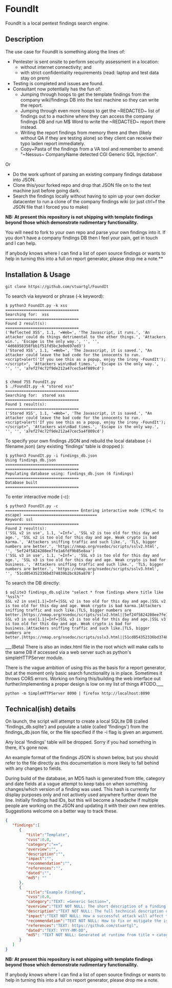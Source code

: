 # FoundIt

FoundIt is a local pentest findings search engine.

## Description

The use case for FoundIt is something along the lines of:
* Pentester is sent onsite to perform security assessment in a location:
    * without internet connectivity; and
    * with strict confidentiality requirements (read: laptop and test data stay on prem)
* Testing is completed and issues are found.
* Consultant now potentially has the fun of: 
    * Jumping through hoops to get the template findings from the company wiki/findings DB into the test machine so they can write the report. 
    * Jumping through even more hoops to get the ~REDACTED~ list of findings out to a machine where they can access the company findings DB and run M$ Word to write the ~REDACTED~ report there instead.
    * Writing the report findings from memory there and then (likely without QA if they are testing alone) so they client can receive their typo laden report immediately.  
    * Copy+Pasta of the findings from a VA tool and remember to amend: "~Nessus~ CompanyName detected CGI Generic SQL Injection".
    
Or
* Do the work upfront of parsing an existing company findings database into JSON.
* Clone this/your forked repo and drop that JSON file on to the test machine just before going dark.
* Search the findings locally without having to spin up your own docker datacenter to run a clone of the company findings wiki (or just ctrl+f the JSON file that I forced you to make)

__NB: At present this repository is not shipping with template findings beyond those which demonstrate rudimentary functionaility.__

You will need to fork to your own repo and parse your own findings into it. If you don't have a company findings DB then I feel your pain, get in touch and I can help.

If anybody knows where I can find a list of open source findings or wants to help in turning this into a full on report generator, please drop me a note.**
 
## Installation & Usage

```
git clone https://github.com/stuartgl/FoundIt
```

To search via keyword or phrase (-k keyword):

```
$ python3 FoundIt.py -k xss
================================
Searching for:  xss
================================
Found 2 result(s):
================================
('Reflected XSS', 1.1, '=Web=', 'The Javascript, it runs.', 'An attacker could do things detrimental to the other things.', 'Attackers win.', 'Escape is the only way.', '', '', '4d66958358fbb1f51fd5bc3e0e697ed3')
('Stored XSS', 1.1, '=Web=', 'The Javascript, it is saved.', "An attacker could leave the bad code for the innocents to run. <script>alert('If you see this as a popup, enjoy the irony -FoundIt');</script>", 'Attackers win\nBad times.', 'Escape is the only way.', '', '', 'a7ef274c72f9de212a47cec5a4f809cd')


$ chmod 755 FoundIt.py 
$ ./FoundIt.py -k "stored xss"
================================
Searching for:  stored xss
================================
Found 1 result(s):
================================
('Stored XSS', 1.1, '=Web=', 'The Javascript, it is saved.', "An attacker could leave the bad code for the innocents to run. <script>alert('If you see this as a popup, enjoy the irony -FoundIt');</script>", 'Attackers win\nBad times.', 'Escape is the only way.', '', '', 'a7ef274c72f9de212a47cec5a4f809cd')
```

To specify your own findings JSON and rebuild the local database (-i filename.json) (any existing 'findings' table is dropped ):

```
$ python3 FoundIt.py -i findings_db.json
Using findings_db.json
================================
================================
Populating database using: findings_db.json (6 findings)
================================
Database built
================================
```

To enter interactive mode (-c):
```
$ python3 FoundIt.py -c
================================ Entering interactive mode (CTRL+C to escape) ================================
Keyword: ssl
================================
Found 2 result(s):
('SSL v2 in use', 1.1, '=Inf=', 'SSL v2 is too old for this day and age.', 'SSL v2 is too old for this day and age. Weak crypto is bad karma.', 'Attackers sniffing traffic and such like.', 'TLS, bigger numbers are better.', 'https://nmap.org/nsedoc/scripts/sslv2.html', '', '5ef24f5824208ee7fe1a6fdf9b85e8aa')
('SSL v3 in use', 1.1, '=Inf=', 'SSL v3 is too old for this day and age.', 'SSL v3 is too old for this day and age. Weak crypto is bad for business.', 'Attackers sniffing traffic and such like.', 'TLS, bigger numbers are better.', 'https://nmap.org/nsedoc/scripts/sslv3.html', '', '51cd054352336bd374839b2bc826a878')

```

To search the DB directly:
```
$ sqlite3 findings_db.sqlite "select * from findings where title like '%ssl%'"
SSL v2 in use|1.1|=Inf=|SSL v2 is too old for this day and age.|SSL v2 is too old for this day and age. Weak crypto is bad karma.|Attackers sniffing traffic and such like.|TLS, bigger numbers are better.|https://nmap.org/nsedoc/scripts/sslv2.html||5ef24f5824208ee7fe1a6fdf9b85e8aa
SSL v3 in use|1.1|=Inf=|SSL v3 is too old for this day and age.|SSL v3 is too old for this day and age. Weak crypto is bad for business.|Attackers sniffing traffic and such like.|TLS, bigger numbers are better.|https://nmap.org/nsedoc/scripts/sslv3.html||51cd054352336bd374839b2bc826a878
```

___(Beta) There is also an index.html file in the root which will make calls to the same DB if accessed via a web server such as python's simpleHTTPServer module. 

There is the vague ambition of using this as the basis for a report generator, but at the moment only basic search functionality is in place. Sometimes it throws CORS errors. Working on fixing this/building the web interface out further/implementing a proper design is low on my list of things #TODO.___

```
python -m SimpleHTTPServer 8090 | firefox http://localhost:8090
```

## Technical(ish) details

On launch, the script will attempt to create a local SQLite DB (called 'findings_db.sqlite') and populate a table (called 'findings') from the findings_db.json file, or the file specified if the -i flag is given an argument.

Any local 'findings' table will be dropped. Sorry if you had something in there, it's gone now.

An example format of the findings JSON is shown below, but you should refer to the file directly as this documentation is more likely to fall behind with any changes to fields.

During build of the database, an MD5 hash is generated from title, category and date fields at a vague attempt to keep tabs on when something changes/which version of a finding was used. This hash is currently for display purposes only and not actively used anywhere further down the line. Initially findings had IDs, but this will become a headache if multiple people are working on the JSON and updating it with their own new entries. Suggestions welcome on a better way to track these. 

```JSON
{
   "findings":[
      {
         "title":"Template",
         "cvss":0.0,
         "category":"==",
         "overview":"",
         "description":"",
         "impact":"",
         "recommendation":"",
         "references":"",
         "dated":"",
         "md5": ""
      },
      {
         "title":"Example Finding",
         "cvss":0.0,
         "category":"TEXT: =Generic Section=",
         "overview":"TEXT NOT NULL: The short description of a finding.",
         "description":"TEXT NOT NULL: The full technical description of a finding. \nAlso include the ouput of evidence here.",
         "impact":"TEXT NOT NULL: How a successful attack will affect the organisation.",
         "recommendation":"TEXT NOT NULL: How to fix or mitigate the issue.",
         "references":"TEXT: https://github.com/stuartgl",
         "dated":"TEXT: YYYY-MM-DD",
         "md5": "TEXT NOT NULL: Generated at runtime from title + category + dated"
      }
   ]
}
``` 

__NB: At present this repository is not shipping with template findings beyond those which demonstrate rudimentary functionaility.__ 

If anybody knows where I can find a list of open source findings or wants to help in turning this into a full on report generator, please drop me a note.
 

